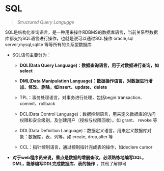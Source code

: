 # SQL
> *Structured Query Langugge*

SQL是结构化查询语言，是一种用来操作RDBMS的数据库语言，当前关系型数据库都支持SQL语言进行操作，也就是说可以通过SQL操作 oracle,sql server,mysql,sqlite 等等所有的关系型数据库

* SQL语句主要分为：
    * **DQL(Data Query Language)：数据查询语言，用于对数据进行查询，如select**
    
    * **DML(Data Manipulation Language)：数据操作语言，对数据进行增加、修改、删除，如insert、update、delete**
    
    * TPL：事务处理语言，对事务进行处理，包括begin transaction、commit、rollback

    * DCL(Data Control Language)：数据控制语言，用来定义数据库的访问权限和安全级别，及创建用户（授权与权限回收）。如 grant、 revoke 等

    * DDL(Data Definition Language)：数据定义语言，用来定义数据库对象：数据库，表，列等。如 create, drop,alter 等

    * CCL：指针控制语言，通过控制指针完成表的操作，如declare cursor

* **对于web程序员来说，重点是数据的增删查改，必须熟练地编写DQL，DML，能够编写DDL完成数据库、表的操作** ，其他了解即可

